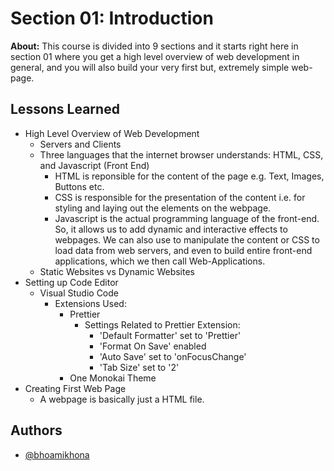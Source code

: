 # Section 01: Introduction

**About:** This course is divided into 9 sections and it starts right here in section 01 where you get a high level overview of web development in general, and you will also build your very first but, extremely simple web-page.

## Lessons Learned

- High Level Overview of Web Development
  - Servers and Clients
  - Three languages that the internet browser understands: HTML, CSS, and Javascript (Front End)
    - HTML is reponsible for the content of the page e.g. Text, Images, Buttons etc.
    - CSS is responsible for the presentation of the content i.e. for styling and laying out the elements on the webpage.
    - Javascript is the actual programming language of the front-end. So, it allows us to add dynamic and interactive effects to webpages. We can also use to manipulate the content or CSS to load data from web servers, and even to build entire front-end applications, which we then call Web-Applications.
  - Static Websites vs Dynamic Websites
- Setting up Code Editor
  - Visual Studio Code
    - Extensions Used:
      - Prettier
        - Settings Related to Prettier Extension:
          - 'Default Formatter' set to 'Prettier'
          - 'Format On Save' enabled
          - 'Auto Save' set to 'onFocusChange'
          - 'Tab Size' set to '2'
      - One Monokai Theme
- Creating First Web Page
  - A webpage is basically just a HTML file.

## Authors

- [@bhoamikhona](https://github.com/bhoamikhona)
